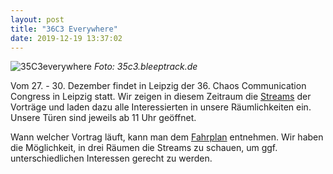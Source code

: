 ```yaml
---
layout: post
title: "36C3 Everywhere"
date: 2019-12-19 13:37:02
---
```

![35C3everywhere](/media/2018-12-19/2019-12-19-36c3-everywhere.png)
*Foto: 35c3.bleeptrack.de*

Vom 27. - 30. Dezember findet in Leipzig der 36. Chaos Communication Congress in Leipzig statt. Wir zeigen in diesem Zeitraum die [Streams](https://media.ccc.de) der Vorträge und laden dazu alle Interessierten in unsere Räumlichkeiten ein. Unsere Türen sind jeweils ab 11 Uhr geöffnet.

Wann welcher Vortrag läuft, kann man dem [Fahrplan](https://fahrplan.events.ccc.de/congress/2019/Fahrplan) entnehmen. Wir haben die Möglichkeit, in drei Räumen die Streams zu schauen, um ggf. unterschiedlichen Interessen gerecht zu werden.
